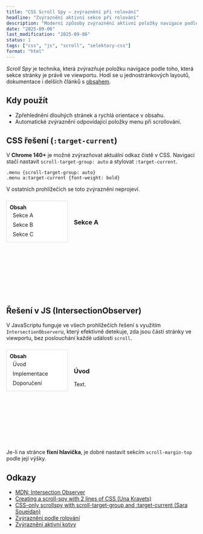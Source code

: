 ```yaml
---
title: "CSS Scroll Spy – zvýraznění při rolování"
headline: "Zvýraznění aktivní sekce při rolování"
description: "Moderní způsoby zvýraznění aktivní položky navigace podle aktuální sekce – CSS i IntersectionObserver."
date: "2025-09-06"
last_modification: "2025-09-06"
status: 1
tags: ["css", "js", "scroll", "selektory-css"]
format: "html"
---
```


<p><i>Scroll Spy</i> je technika, která zvýrazňuje položku navigace podle toho, která sekce stránky je právě ve viewportu. Hodí se u jednostránkových layoutů, dokumentace i delších článků s <a href="/toc">obsahem</a>.</p>


<h2 id="kdy">Kdy použít</h2>

<ul>
  <li>Zpřehlednění dlouhých stránek a rychlá orientace v obsahu.</li>
  <li>Automatické zvýraznění odpovídající položky menu při scrollování.</li>
  </ul>


<h2 id="css">CSS řešení (<code>:target-current</code>)</h2>

<p>V <b>Chrome 140+</b> je možné zvýrazňovat aktuální odkaz čistě v CSS. Navigaci stačí nastavit <code>scroll-target-group: auto</code> a stylovat <code>:target-current</code>.</p>

<pre><code>.menu {scroll-target-group: auto}
.menu a:target-current {font-weight: bold}</code></pre>

<p>V ostatních prohlížečích se toto zvýraznění neprojeví.</p>

<div class="live">
  <style>
    .menu-ct {position: sticky; top: .5rem; align-self: start; padding: .5rem; background: #fff; border: 1px solid #ddd}
    .menu-ct a {display: block; padding: .25rem .5rem; text-decoration: none}
    .menu-ct {scroll-target-group: auto}
    .menu-ct a:target-current {background: #0D6AB7!important; color: #fff}
    .ct section {padding-block: 2rem; border-bottom: 1px solid #eee}
    .ct section {scroll-margin-top: 3.5rem}
  </style>
  <div class="scroll-area" style="height: 16rem; overflow: auto">
    <div style="display: grid; grid-template-columns: .5fr 1fr; gap: 1rem">
      <nav class="menu-ct">
      <strong>Obsah</strong>
      <a href="#x1">Sekce A</a>
      <a href="#x2">Sekce B</a>
      <a href="#x3">Sekce C</a>
      </nav>
      <article class="ct">
      <section id="x1"><h3>Sekce A</h3><p style="height: 16rem"></p></section>
      <section id="x2"><h3>Sekce B</h3><p style="height: 16rem"></p></section>
      <section id="x3"><h3>Sekce C</h3><p style="height: 16rem"></p></section>
      </article>
    </div>
  </div>
</div>

<h2 id="js">Řešení v JS (IntersectionObserver)</h2>

<p>V JavaScriptu funguje ve všech prohlížečích řešení s využitím <code>IntersectionObserver</code>u, který efektivně detekuje, zda jsou části stránky ve viewportu, bez poslouchání každé události <code>scroll</code>.</p>

<div class="live">
  <style>
    .layout {display: grid; grid-template-columns: .5fr 1fr; gap: 1rem}
    .scrollspy {position: sticky; top: .5rem; align-self: start; padding: .5rem; background: #fff; border: 1px solid #ddd}
    .scrollspy a {display: block; padding: .25rem .5rem; text-decoration: none}
    .scrollspy a.active {background: #0D6AB7 !important; color: #fff}
    section {padding-block: 2rem; border-bottom: 1px solid #eee}
    section {scroll-margin-top: 3.5rem}
  </style>
  <div class="layout" style="height: 16rem; overflow: auto" id="io-root">
    <nav class="scrollspy">
      <strong>Obsah</strong>
      <a href="#a">Úvod</a>
      <a href="#b">Implementace</a>
      <a href="#c">Doporučení</a>
    </nav>
    <main id="content">
      <section id="a"><h3>Úvod</h3><p>Text.</p><p style="height: 18rem"></p></section>
      <section id="b"><h3>Implementace</h3><p>Text.</p><p style="height: 18rem"></p></section>
      <section id="c"><h3>Doporučení</h3><p>Text.</p><p style="height: 18rem"></p></section>
    </main>
  </div>
  <script>
    (function(){
    const root = document.getElementById('io-root')
    const navLinks = Array.from(root.querySelectorAll('.scrollspy a'))
    const sections = navLinks.map(link => root.querySelector(link.getAttribute('href'))).filter(Boolean)
    const setActive = targetId => {
      navLinks.forEach(anchor => anchor.classList.toggle('active', anchor.getAttribute('href') === targetId))
    }
    const computeMostVisibleSectionId = () => {
      const rootRect = root.getBoundingClientRect()
      let bestId = null
      let bestRatio = -1
      let bestTop = Infinity
      sections.forEach(section => {
        const rect = section.getBoundingClientRect()
        const visibleTop = Math.max(rect.top, rootRect.top)
        const visibleBottom = Math.min(rect.bottom, rootRect.bottom)
        const visibleHeight = Math.max(0, visibleBottom - visibleTop)
        const ratio = visibleHeight / Math.max(1, rect.height)
        if (ratio > bestRatio || (ratio === bestRatio && rect.top < bestTop)) {
          bestRatio = ratio
          bestTop = rect.top
          bestId = '#' + section.id
        }
      })
      return bestId
    }
    const updateActive = () => {
      const id = computeMostVisibleSectionId()
      if (id) setActive(id)
    }
    const observer = new IntersectionObserver(() => updateActive(), { root, rootMargin: '0px 0px -60% 0px', threshold: [0, 0.5, 1] })
    sections.forEach(section => observer.observe(section))
    root.addEventListener('scroll', updateActive)
    updateActive()
    const onClick = event => {
      if (event.target.matches('.scrollspy a')) setActive(event.target.getAttribute('href'))
    }
    root.querySelector('.scrollspy').addEventListener('click', onClick)
    })()
  </script>
</div>

<p>Je-li na stránce <strong>fixní hlavička</strong>, je dobré nastavit sekcím <code>scroll-margin-top</code> podle její výšky.</p>

<h2 id="odkazy">Odkazy</h2>

<ul>
  <li><a href="https://developer.mozilla.org/en-US/docs/Web/API/Intersection_Observer_API">MDN: Intersection Observer</a></li>
  <li><a href="https://una.im/scroll-target-group/">Creating a scroll-spy with 2 lines of CSS (Una Kravets)</a></li>
  <li><a href="https://www.sarasoueidan.com/blog/css-scrollspy/?utm_source=CSS-Weekly&amp;utm_medium=newsletter&amp;utm_campaign=issue-619-august-31-2025&amp;_bhlid=bf8994c165852ae268e21b0389d527ee46f9f3f6">CSS-only scrollspy with scroll-target-group and :target-current (Sara Soueidan)</a></li>
  <li><a href="/zvyrazneni-odrolovani">Zvýraznění podle rolování</a></li>
  <li><a href="/zvyrazneni-kotvy">Zvýraznění aktivní kotvy</a></li>
</ul>


